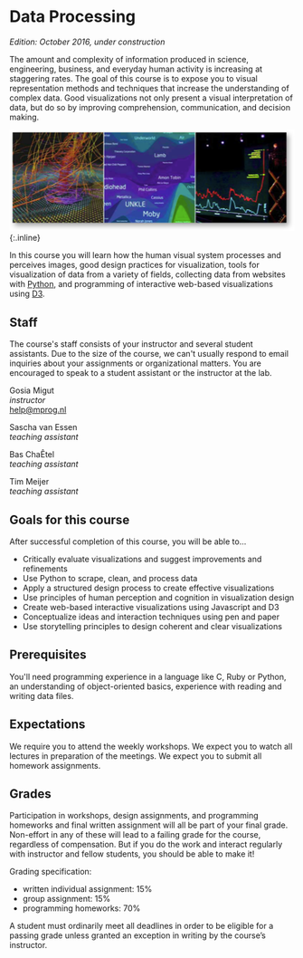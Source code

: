 # Data Processing

*Edition: October 2016, under construction*

The amount and complexity of information produced in science, engineering,
business, and everyday human activity is increasing at staggering rates. The
goal of this course is to expose you to visual representation methods and
techniques that increase the understanding of complex data. Good visualizations
not only present a visual interpretation of data, but do so by improving
comprehension, communication, and decision making.

![course picture](course.png){:.inline}

In this course you will learn how the human visual system processes and
perceives images, good design practices for visualization, tools for
visualization of data from a variety of fields, collecting data from websites
with [Python](http://www.python.org/), and programming of interactive web-based
visualizations using [D3](http://d3js.org/).

## Staff

The course's staff consists of your instructor and several student assistants.
Due to the size of the course, we can't usually respond to email inquiries
about your assignments or organizational matters. You are encouraged to speak
to a student assistant or the instructor at the lab.

Gosia Migut  
*instructor*  
<help@mprog.nl>

Sascha van Essen  
*teaching assistant*

Bas Cha&#202;tel  
*teaching assistant*

Tim Meijer  
*teaching assistant*

## Goals for this course

After successful completion of this course, you will be able to...

* Critically evaluate visualizations and suggest improvements and refinements
* Use Python to scrape, clean, and process data
* Apply a structured design process to create effective visualizations
* Use principles of human perception and cognition in visualization design
* Create web-based interactive visualizations using Javascript and D3
* Conceptualize ideas and interaction techniques using pen and paper
* Use storytelling principles to design coherent and clear visualizations

## Prerequisites

You'll need programming experience in a language like C, Ruby or Python, an
understanding of object-oriented basics, experience with reading and writing
data files.

## Expectations

We require you to attend the weekly workshops. We expect you to watch
all lectures in preparation of the meetings. We expect you to submit all
homework assignments.

## Grades

Participation in workshops, design assignments, and programming homeworks and final written assignment will all be part of your final grade. Non-effort in any of these will lead to a failing grade for the course, regardless of compensation. But if you do the work and interact regularly with instructor and fellow students, you should be able to make it!

Grading specification:

* written individual assignment: 15%
* group assignment: 15%
* programming homeworks: 70%

A student must ordinarily meet all deadlines in order to be eligible for a passing grade unless granted an exception in writing by the course’s instructor. 

